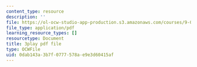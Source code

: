 ```yaml
---
content_type: resource
description: ''
file: https://ol-ocw-studio-app-production.s3.amazonaws.com/courses/9-00sc-introduction-to-psychology-fall-2011/0dab143a3b7f0777578ae9e3d60415af_SXzdOK_J-xE.pdf
file_type: application/pdf
learning_resource_types: []
resourcetype: Document
title: 3play pdf file
type: OCWFile
uid: 0dab143a-3b7f-0777-578a-e9e3d60415af
---
```

